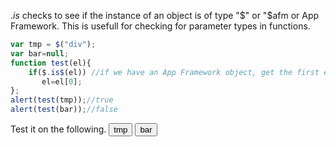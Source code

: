 $.is$ checks to see if the instance of an object is of type "$" or "$afm or App Framework.  This is usefull for checking for parameter types in functions.

```js
var tmp = $("div");
var bar=null;
function test(el){
	if($.is$(el)) //if we have an App Framework object, get the first element
	   el=el[0];
};
alert(test(tmp));//true
alert(test(bar));//false
```
<div class="sample" style='height:100px'>
<script>
var tmp=$("div");
var bar=null;
function testIs(what){
	if(what){
		alert($.is$(tmp));
	}
	else
		alert($.is$(bar));
}
</script>
Test it on the following.  <input type='button' onclick="testIs(true)" value="tmp">  <input type='button' onclick="testIs(false)" value="bar">
</div>